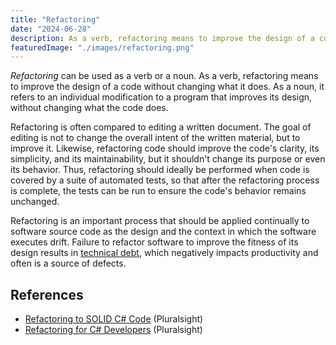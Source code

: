 ```yaml
---
title: "Refactoring"
date: "2024-06-28"
description: As a verb, refactoring means to improve the design of a code without changing what it does. As a noun, it refers to an individual modification to a program that improves its design, without changing what the code does.
featuredImage: "./images/refactoring.png"
---
```


_Refactoring_ can be used as a verb or a noun. As a verb, refactoring means to improve the design of a code without changing what it does. As a noun, it refers to an individual modification to a program that improves its design, without changing what the code does.

Refactoring is often compared to editing a written document. The goal of editing is not to change the overall intent of the written material, but to improve it. Likewise, refactoring code should improve the code's clarity, its simplicity, and its maintainability, but it shouldn't change its purpose or even its behavior. Thus, refactoring should ideally be performed when code is covered by a suite of automated tests, so that after the refactoring process is complete, the tests can be run to ensure the code's behavior remains unchanged.

Refactoring is an important process that should be applied continually to software source code as the design and the context in which the software executes drift. Failure to refactor software to improve the fitness of its design results in [technical debt](/terms/technical-debt), which negatively impacts productivity and often is a source of defects.

## References

- [Refactoring to SOLID C# Code](https://www.pluralsight.com/courses/refactoring-solid-c-sharp-code) (Pluralsight)
- [Refactoring for C# Developers](https://www.pluralsight.com/courses/refactoring-csharp-developers) (Pluralsight)
